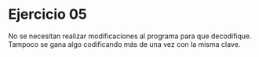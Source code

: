 # Ejercicio 05

No se necesitan realizar modificaciones al programa para que decodifique. Tampoco se gana algo codificando más de una vez con la misma clave.
